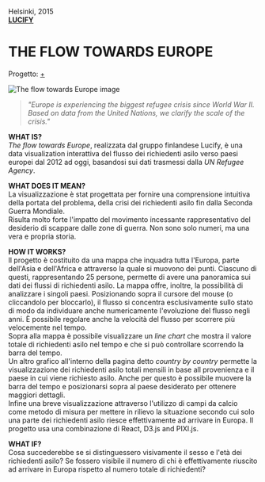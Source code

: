 Helsinki, 2015  
[**LUCIFY**](https://www.lucify.com/)
# THE FLOW TOWARDS EUROPE   
Progetto: [+](https://www.lucify.com/the-flow-towards-europe/)  

![The flow towards Europe image](https://www.digitalic.it/wp-content/uploads/2016/03/Lucify.png)  

> _"Europe is experiencing the biggest refugee crisis since World War II.  
Based on data from the United Nations, we clarify the scale of the crisis."_ 
  
  
**WHAT IS?**  
_The flow towards Europe_, realizzata dal gruppo finlandese Lucify, è una data visualization interattiva del flusso dei richiedenti 
asilo verso paesi europei dal 2012 ad oggi, basandosi sui dati trasmessi dalla _UN Refugee Agency_.

**WHAT DOES IT MEAN?**  
La visualizzazione è stat progettata per fornire una comprensione intuitiva della portata del problema, della crisi dei richiedenti
asilo fin dalla Seconda Guerra Mondiale.  
Risulta molto forte l'impatto del movimento incessante rappresentativo del desiderio di scappare dalle zone di guerra. 
Non sono solo numeri, ma una vera e propria storia. 


**HOW IT WORKS?**  
Il progetto è costituito da una mappa che inquadra tutta l'Europa, parte dell'Asia e dell'Africa e attraverso la quale si muovono 
dei punti. Ciascuno di questi, rappresentando 25 persone, permette di avere una panoramica sui dati dei flussi di richiedenti asilo.
La mappa offre, inoltre, la possibilità di analizzare i singoli paesi. Posizionando sopra il cursore del mouse (o cliccandolo per bloccarlo),
il flusso si concentra esclusivamente sullo stato di modo da individuare anche numericamente l'evoluzione del flusso negli anni.
È possibile regolare anche la velocità del flusso per scorrere più velocemente nel tempo.  
Sopra alla mappa è possibile visualizzare un _line chart_ che mostra il valore totale di richiedenti asilo nel tempo e che si può
controllare scorrendo la barra del tempo.  
Un altro grafico all'interno della pagina detto _country by country_ permette la visualizzazione dei richiedenti asilo totali mensili 
in base all provenienza e il paese in cui viene richiesto asilo. Anche per questo è possibile muovere la barra del tempo e posizionarsi 
sopra al paese desiderato per ottenere maggiori dettagli.  
Infine una breve visualizzazione attraverso l'utilizzo di campi da calcio come metodo di misura per mettere in rilievo la situazione
secondo cui solo una parte dei richiedenti asilo riesce effettivamente ad arrivare in Europa.
Il progetto usa una combinazione di React, D3.js and PIXI.js.


**WHAT IF?**  
Cosa succederebbe se si distinguessero visivamente il sesso e l'età dei richiedenti asilo? Se fossero visibile il numero
di chi è effettivamente riuscito ad arrivare in Europa rispetto al numero totale di richiedenti?
